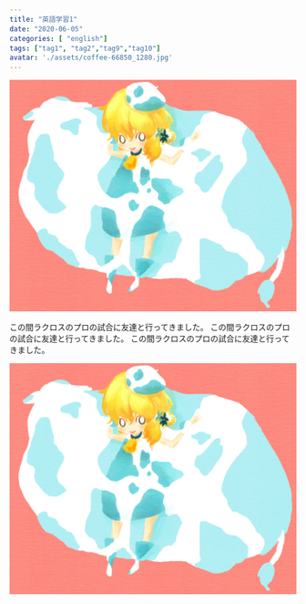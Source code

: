 ```yaml
---
title: "英語学習1"
date: "2020-06-05"
categories: [ "english"]
tags: ["tag1", "tag2","tag9","tag10"]
avatar: './assets/coffee-66850_1280.jpg'
---
```

![Alt text here](./assets/sample.jpg)

この間ラクロスのプロの試合に友達と行ってきました。
この間ラクロスのプロの試合に友達と行ってきました。
この間ラクロスのプロの試合に友達と行ってきました。

![Alt text here](./assets/sample.jpg)